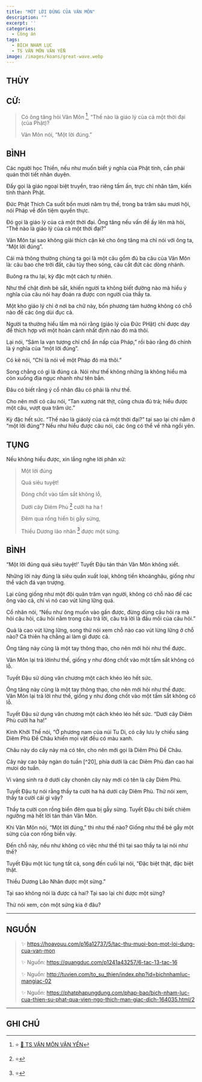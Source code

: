 ```yaml
---
title: "MỘT LỜI ĐÚNG CỦA VÂN MÔN"
description: ""
excerpt: ''
categories:
  - Công án
tags:
  - BÍCH NHAM LỤC
  - TS VÂN MÔN VĂN YỂN
image: /images/koans/great-wave.webp
---
```


## THÙY

>

## CỬ:

> Có ông tăng hỏi Vân Môn [^1], “Thế nào là giáo lý của cả một thời đại (của Phật)?
>
> Vân Môn nói, “Một lời đúng.”

## BÌNH

Các người học Thiền, nếu như muốn biết ý nghĩa của Phật tính, cần phải quán thời tiết nhân duyên.

Đấy gọi là giáo ngoại biệt truyền, trao riêng tấm ấn, trực chỉ nhân tâm, kiến tính thành Phật.

Đức Phật Thích Ca suốt bốn mươi năm trụ thế, trong ba trăm sáu mươi hội, nói Pháp về đốn tiệm quyền thực.

Đó gọi là giáo lý của cả một thời đại. Ông tăng nếu vấn đề ấy lên mà hỏi, “Thế nào là giáo lý của cả một thời đại?”

Vân Môn tại sao không giải thích cặn kẽ cho ông tăng mà chỉ nói với ông ta, “Một lời đúng”.

Cái mà thông thường chúng ta gọi là một câu gồm đủ ba câu của Vân Môn là: câu bao che trời đất, câu tùy theo sóng, câu cắt đứt các dòng nhánh.

Buông ra thu lại, kỳ đặc một cách tự nhiên.

Như thể chật đinh bẻ sắt, khiến người ta không biết đường nào mà hiểu ý nghĩa của câu nói hay đoán ra được con người của thầy ta.

Một kho giáo lý chỉ ở nơi ba chữ này, bốn phương tám hướng không có chỗ nào đế các ông dùi đục cả.

Người ta thường hiểu lầm mà nói rằng (giáo lý của Đức PHật) chỉ được dạy để thích hợp với một hoàn cảnh nhất định nào đó mà thôi.

Lại nói, “Sâm la vạn tượng chỉ chổ ẩn nấp của Pháp,” rồi bảo rằng đó chính là ý nghĩa của “một lời đúng”.

Có kẻ nói, “Chỉ là nói về một Pháp đó mà thôi.”

Song chẳng có gì là đúng cả. Nói như thế không những là không hiểu mà còn xuống địa ngục nhanh như tên bắn.

Đâu có biết rằng ý cổ nhân đâu có phải là như thế.

Cho nên mới có câu nói, “Tan xương nát thịt, cũng chưa đủ trả; hiểu được một câu, vượt qua trăm ức.”

Kỳ đặc hết sức. “Thế nào là giáolý của cả một thời đại?” tại sao lại chỉ nằm ở “một lời đúng”? Nếu như hiểu được câu nói, các ông có thể về nhà ngồi yên.

## TỤNG

Nếu không hiểu được, xin lắng nghe lời phân xử:

> Một lời đúng
>
> Quá siêu tuyệt!
>
> Đóng chốt vào tấm sắt không lỗ,
>
> Dưới cây Diêm Phù [^18] cười ha ha !
>
> Đêm qua rồng hiển bị gẫy sừng,
>
> Thiều Dương lão nhân [^19] được một sừng.

## BÌNH

“Một lời đúng quá siêu tuyệt!’ Tuyết Đậu tán thán Vân Môn không xiết.

Những lời này đúng là siêu quần xuất loại, không tiền khoánghậu, giống như thể vách đá vạn trượng.

Lại cũng giống như một đội quân trăm vạn người, không có chỗ nào đế các ông vào cả, chỉ vì nó cao vút lừng lững quá.

Cổ nhân nói, “Nếu như ông muốn vào gần được, đừng dùng câu hỏi ra mà hỏi câu hỏi, câu hỏi nằm trong câu trả lời, câu trả lời là đầu mối của câu hỏi.”

Quả là cao vút lừng lững, song thử nói xem chỗ nào cao vút lừng lững ở chỗ nào? Cả thiên hạ chẳng ai làm gì được cả.

Ông tăng này cũng là một tay thông thạo, cho nên mới hỏi như thế được.

Vân Môn lại trả lờinhư thế, giống y như đóng chốt vào một tấm sắt không có lỗ.

Tuyết Đậu sử dũng văn chương một cách khéo léo hết sức.

Ông tăng này cũng là một tay thông thạo, cho nên mới hỏi như thế được. Vân Môn lại trả lời như thế, giống y như đóng chốt vào một tấm sắt không có lỗ.

Tuyết Đậu sử dụng văn chương một cách khéo léo hết sức. “Dưới cây Diêm Phù cười ha ha!”

Kinh Khởi Thế nói, “Ở phương nam của núi Tu Di, có cây lưu ly chiếu sáng Diêm Phù Đề Châu khiến mọi vật đều có màu xanh.

Châu này do cây này mà có tên, cho nên mới gọi là Diêm Phù Đề Châu.

Cây này cao bảy ngàn do tuần [^20], phía dưới là các Diêm Phù đàn cao hai mưoi do tuần.

Vi vàng sinh ra ở dưới cây chonên cây này mới có tên là cây Diêm Phù.

Tuyết Đậu tự nói rằng thầy ta cười ha hả dưới cây Diêm Phù. Thử nói xem, thầy ta cười cái gì vậy?

Thầy ta cười con rồng biển đêm qua bị gẫy sừng. Tuyết Đậu chỉ biết chiêm ngưỡng mà hết lời tán thán Vân Môn.

Khi Vân Môn nói, “Một lời đúng,” thì như thế nào? Giống như thể bẻ gẫy một sừng của con rồng biển vậy.

Đến chỗ này, nếu như không có việc như thế thì tại sao thầy ta lại nói như thế?

Tuyết Đậu một lúc tụng tất cả, song đến cuối lại nói, “Đặc biệt thật, đặc biệt thật.

Thiều Dương Lão Nhân được một sừng.”

Tại sao không nói là được cả hai? Tại sao lại chỉ được một sừng?

Thừ nói xem, còn một sứng kia ở đâu?

<hr class="blog-rule" />

## NGUỒN

> ✨ https://hoavouu.com/p16a12737/5/tac-thu-muoi-bon-mot-loi-dung-cua-van-mon
>
> ✨ Nguồn: https://quangduc.com/p1241a43257/6-tac-13-tac-16
>
> ✨ Nguồn: http://tuvien.com/to_su_thien/index.php?id=bichnhamluc-mangiac-02
>
> ✨ Nguồn: https://phatphapungdung.com/phap-bao/bich-nham-luc-cua-thien-su-phat-qua-vien-ngo-thich-man-giac-dich-164035.html/2

<hr class="blog-rule" />

## GHI CHÚ

[^1]: ⭐️ <a href="/masters/Yunmen-Wenyan" target="_blank">🔗 TS VÂN MÔN VĂN YỂN</a>

[^18]: ⭐️

[^19]: ⭐️

